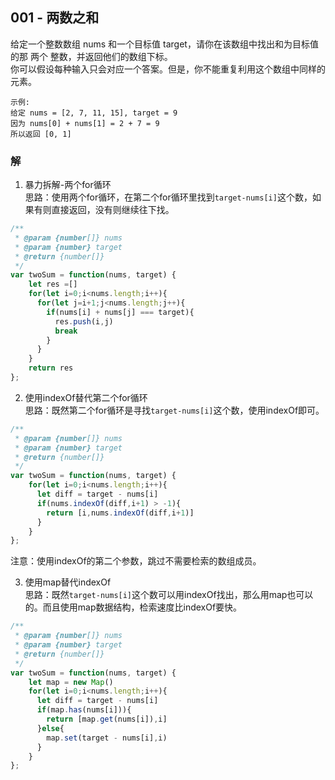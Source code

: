## 001 - 两数之和
给定一个整数数组 nums 和一个目标值 target，请你在该数组中找出和为目标值的那 两个 整数，并返回他们的数组下标。  
你可以假设每种输入只会对应一个答案。但是，你不能重复利用这个数组中同样的元素。

```
示例:
给定 nums = [2, 7, 11, 15], target = 9
因为 nums[0] + nums[1] = 2 + 7 = 9
所以返回 [0, 1]
```

### 解
1. 暴力拆解-两个for循环  
思路：使用两个for循环，在第二个for循环里找到```target-nums[i]```这个数，如果有则直接返回，没有则继续往下找。
```js
/**
 * @param {number[]} nums
 * @param {number} target
 * @return {number[]}
 */
var twoSum = function(nums, target) {
    let res =[]
    for(let i=0;i<nums.length;i++){
      for(let j=i+1;j<nums.length;j++){
        if(nums[i] + nums[j] === target){
          res.push(i,j)
          break
        }
      }
    }
    return res
};
```
2. 使用indexOf替代第二个for循环  
思路：既然第二个for循环是寻找```target-nums[i]```这个数，使用indexOf即可。  
```js
/**
 * @param {number[]} nums
 * @param {number} target
 * @return {number[]}
 */
var twoSum = function(nums, target) {
    for(let i=0;i<nums.length;i++){
      let diff = target - nums[i]
      if(nums.indexOf(diff,i+1) > -1){
        return [i,nums.indexOf(diff,i+1)]
      }
    }
};
```
注意：使用indexOf的第二个参数，跳过不需要检索的数组成员。  

3. 使用map替代indexOf  
思路：既然```target-nums[i]```这个数可以用indexOf找出，那么用map也可以的。而且使用map数据结构，检索速度比indexOf要快。
```js
/**
 * @param {number[]} nums
 * @param {number} target
 * @return {number[]}
 */
var twoSum = function(nums, target) {
    let map = new Map()
    for(let i=0;i<nums.length;i++){
      let diff = target - nums[i]
      if(map.has(nums[i])){
        return [map.get(nums[i]),i]
      }else{
        map.set(target - nums[i],i)
      }
    }
};
```